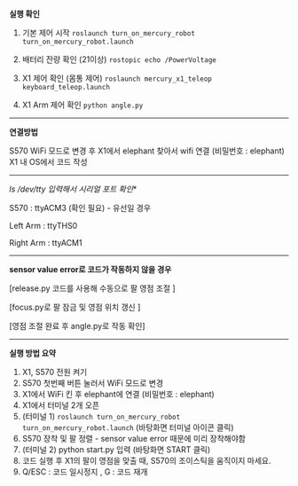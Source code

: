 **실행 확인**

1. 기본 제어 시작
`roslaunch turn_on_mercury_robot turn_on_mercury_robot.launch`

3. 배터리 잔량 확인 (21이상)
`rostopic echo /PowerVoltage`

4. X1 제어 확인 (몸통 제어)
`roslaunch mercury_x1_teleop keyboard_teleop.launch` 

5. X1 Arm 제어 확인
`python angle.py`

--------------------------------------------------------------------------------

**연결방법**

S570 WiFi 모드로 변경 후 X1에서 elephant 찾아서 wifi 연결 (비밀번호 : elephant)
X1 내 OS에서 코드 작성

 --------------------------------------------------------------------------------

**ls /dev/tty* 입력해서 시리얼 포트 확인**

S570 : ttyACM3 (확인 필요) - 유선일 경우

Left Arm : ttyTHS0

Right Arm : ttyACM1

--------------------------------------------------------------------------------

**sensor value error로 코드가 작동하지 않을 경우** 

[release.py 코드를 사용해 수동으로 팔 영점 조절 ]

[focus.py로 팔 잠금 및 영점 위치 갱신 ]

[영점 조절 완료 후 angle.py로 작동 확인]

--------------------------------------------------------------------------------

**실행 방법 요약**

1. X1, S570 전원 켜기 
2. S570 첫번째 버튼 눌러서 WiFi 모드로 변경 
3. X1에서 WiFi 킨 후 elephant에 연결 (비밀번호 : elephant)
4. X1에서 터미널 2개 오픈
5. (터미널 1) `roslaunch turn_on_mercury_robot turn_on_mercury_robot.launch`  (바탕화면 터미널 아이콘 클릭)
6. S570 장착 및 팔 정렬  - sensor value error 때문에 미리 장착해야함
7. (터미널 2) python start.py 입력 (바탕화면 START 클릭)
8. 코드 실행 후 X1의 팔이 영점을 맞출 때, S570의 조이스틱을 움직이지 마세요. 
9. Q/ESC : 코드 일시정지 , G : 코드 재개

